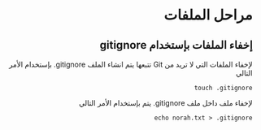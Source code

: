 
<div dir="rtl"> 

# **مراحل الملفات**


 ## إخفاء الملفات بإستخدام gitignore

 لإخفاء  الملفات التي لا تريد من Git تتبعها يتم انشاء الملف gitignore. بإستخدام الأمر التالي

 `touch .gitignore`

لإخفاء ملف داخل ملف gitignore. يتم بإستخدام الأمر التالي 

 `echo norah.txt > .gitignore `

</div>